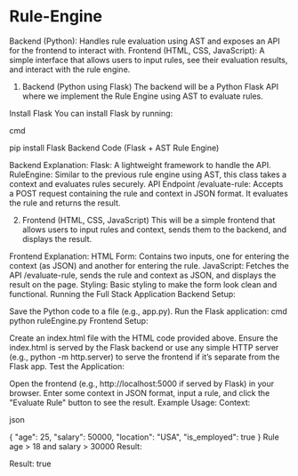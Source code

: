 # Rule-Engine
Backend (Python): Handles rule evaluation using AST and exposes an API for the frontend to interact with.
Frontend (HTML, CSS, JavaScript): A simple interface that allows users to input rules, see their evaluation results, and interact with the rule engine.
1. Backend (Python using Flask)
The backend will be a Python Flask API where we implement the Rule Engine using AST to evaluate rules.

Install Flask
You can install Flask by running:

cmd

pip install Flask
Backend Code (Flask + AST Rule Engine)

Backend Explanation:
Flask: A lightweight framework to handle the API.
RuleEngine: Similar to the previous rule engine using AST, this class takes a context and evaluates rules securely.
API Endpoint /evaluate-rule: Accepts a POST request containing the rule and context in JSON format. It evaluates the rule and returns the result.

2. Frontend (HTML, CSS, JavaScript)
This will be a simple frontend that allows users to input rules and context, sends them to the backend, and displays the result.


Frontend Explanation:
HTML Form: Contains two inputs, one for entering the context (as JSON) and another for entering the rule.
JavaScript: Fetches the API /evaluate-rule, sends the rule and context as JSON, and displays the result on the page.
Styling: Basic styling to make the form look clean and functional.
Running the Full Stack Application
Backend Setup:

Save the Python code to a file (e.g., app.py).
Run the Flask application:
cmd
python ruleEngine.py
Frontend Setup:

Create an index.html file with the HTML code provided above.
Ensure the index.html is served by the Flask backend or use any simple HTTP server (e.g., python -m http.server) to serve the frontend if it’s separate from the Flask app.
Test the Application:

Open the frontend (e.g., http://localhost:5000 if served by Flask) in your browser.
Enter some context in JSON format, input a rule, and click the "Evaluate Rule" button to see the result.
Example Usage:
Context:

json

{
    "age": 25,
    "salary": 50000,
    "location": "USA",
    "is_employed": true
}
Rule
age > 18 and salary > 30000
Result:

Result: true
